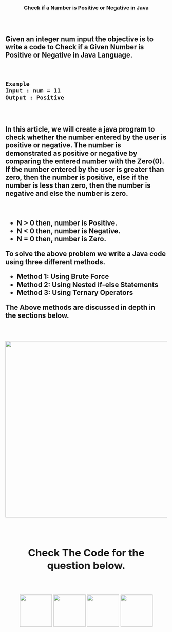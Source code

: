 <h3 align="center">Check if a Number is Positive or Negative in Java<h3/>
<h2><h2/>
<br/>

Given an integer num input the objective is to write a code to Check if a Given Number is Positive or Negative in Java Language.

<br/>

```
Example
Input : num = 11
Output : Positive
```

<br/>
<h2><h2/>
In this article, we will create a java program to check whether the number entered by the user is positive or negative. The number is demonstrated as positive or negative by comparing the entered number with the Zero(0). If the number entered by the user is greater than zero, then the number is positive, else if the number is less than zero, then the number is negative and else the number is zero.

&nbsp;

 *  N > 0 then, number is Positive.
 *  N < 0 then, number is Negative.
 *  N = 0 then, number is Zero.
&nbsp;

To solve the above problem we write a Java code using three different methods.
&nbsp;

 *  Method 1: Using Brute Force
 *  Method 2: Using Nested if-else Statements
 *  Method 3: Using Ternary Operators
 &nbsp;

 The Above methods are discussed in depth in the sections below.

&nbsp;&nbsp;&nbsp;&nbsp;

<div align="center"><img src="https://prepinsta.com/wp-content/uploads/2022/02/Artboard-%E2%80%93-13-1.webp" width="550"/><div/>

&nbsp; &nbsp; &nbsp;

## Check The Code for the question below.
&nbsp;

<div align="center">
<img src="https://upload.wikimedia.org/wikipedia/commons/1/18/C_Programming_Language.svg" width="100"/>
<img src="https://upload.wikimedia.org/wikipedia/commons/1/18/ISO_C%2B%2B_Logo.svg" width="100"/>
<img src="https://www.vectorlogo.zone/logos/python/python-vertical.svg" width="100"/>
<img src="https://www.vectorlogo.zone/logos/java/java-vertical.svg" width="100"/>
<div/>